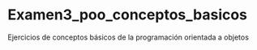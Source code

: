 # Examen3_poo_conceptos_basicos
Ejercicios de conceptos básicos de la programación orientada a objetos
